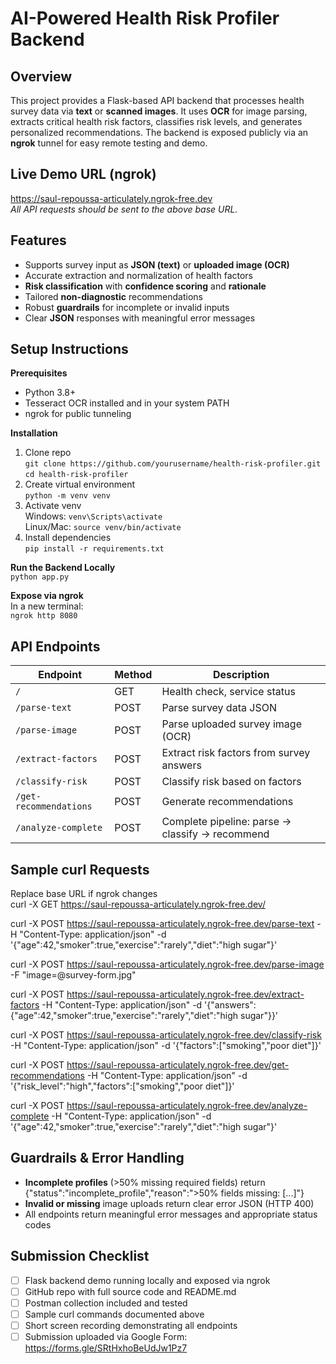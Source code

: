 # AI-Powered Health Risk Profiler Backend

## Overview
This project provides a Flask-based API backend that processes health survey data via **text** or **scanned images**. It uses **OCR** for image parsing, extracts critical health risk factors, classifies risk levels, and generates personalized recommendations. The backend is exposed publicly via an **ngrok** tunnel for easy remote testing and demo.

## Live Demo URL (ngrok)
https://saul-repoussa-articulately.ngrok-free.dev  
_All API requests should be sent to the above base URL._

## Features
- Supports survey input as **JSON (text)** or **uploaded image (OCR)**
- Accurate extraction and normalization of health factors
- **Risk classification** with **confidence scoring** and **rationale**
- Tailored **non-diagnostic** recommendations
- Robust **guardrails** for incomplete or invalid inputs
- Clear **JSON** responses with meaningful error messages

## Setup Instructions

**Prerequisites**  
- Python 3.8+  
- Tesseract OCR installed and in your system PATH  
- ngrok for public tunneling

**Installation**  
1. Clone repo  
   `git clone https://github.com/yourusername/health-risk-profiler.git`  
   `cd health-risk-profiler`  
2. Create virtual environment  
   `python -m venv venv`  
3. Activate venv  
   Windows: `venv\Scripts\activate`  
   Linux/Mac: `source venv/bin/activate`  
4. Install dependencies  
   `pip install -r requirements.txt`

**Run the Backend Locally**  
`python app.py`

**Expose via ngrok**  
In a new terminal:  
`ngrok http 8080`  

## API Endpoints

| Endpoint               | Method | Description                                |
|------------------------|--------|--------------------------------------------|
| `/`                    | GET    | Health check, service status               |
| `/parse-text`          | POST   | Parse survey data JSON                     |
| `/parse-image`         | POST   | Parse uploaded survey image (OCR)          |
| `/extract-factors`     | POST   | Extract risk factors from survey answers   |
| `/classify-risk`       | POST   | Classify risk based on factors             |
| `/get-recommendations` | POST   | Generate recommendations                   |
| `/analyze-complete`    | POST   | Complete pipeline: parse → classify → recommend |

## Sample curl Requests
Replace base URL if ngrok changes  
curl -X GET https://saul-repoussa-articulately.ngrok-free.dev/

curl -X POST https://saul-repoussa-articulately.ngrok-free.dev/parse-text
-H "Content-Type: application/json"
-d '{"age":42,"smoker":true,"exercise":"rarely","diet":"high sugar"}'

curl -X POST https://saul-repoussa-articulately.ngrok-free.dev/parse-image
-F "image=@survey-form.jpg"

curl -X POST https://saul-repoussa-articulately.ngrok-free.dev/extract-factors
-H "Content-Type: application/json"
-d '{"answers":{"age":42,"smoker":true,"exercise":"rarely","diet":"high sugar"}}'

curl -X POST https://saul-repoussa-articulately.ngrok-free.dev/classify-risk
-H "Content-Type: application/json"
-d '{"factors":["smoking","poor diet"]}'

curl -X POST https://saul-repoussa-articulately.ngrok-free.dev/get-recommendations
-H "Content-Type: application/json"
-d '{"risk_level":"high","factors":["smoking","poor diet"]}'

curl -X POST https://saul-repoussa-articulately.ngrok-free.dev/analyze-complete
-H "Content-Type: application/json"
-d '{"age":42,"smoker":true,"exercise":"rarely","diet":"high sugar"}'


## Guardrails & Error Handling
- **Incomplete profiles** (>50% missing required fields) return  
{"status":"incomplete_profile","reason":">50% fields missing: [...]"}
- **Invalid or missing** image uploads return clear error JSON (HTTP 400)
- All endpoints return meaningful error messages and appropriate status codes

## Submission Checklist
- [ ] Flask backend demo running locally and exposed via ngrok  
- [ ] GitHub repo with full source code and README.md  
- [ ] Postman collection included and tested  
- [ ] Sample curl commands documented above  
- [ ] Short screen recording demonstrating all endpoints  
- [ ] Submission uploaded via Google Form: https://forms.gle/SRtHxhoBeUdJw1Pz7
